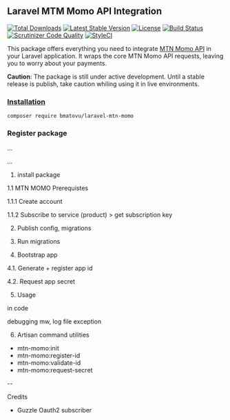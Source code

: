 ## Laravel MTM Momo API Integration

[![Total Downloads](https://poser.pugx.org/bmatovu/laravel-mtn-momo/downloads)](https://packagist.org/packages/bmatovu/laravel-mtn-momo)
[![Latest Stable Version](https://poser.pugx.org/bmatovu/laravel-mtn-momo/v/stable)](https://packagist.org/packages/bmatovu/laravel-mtn-momo)
[![License](https://poser.pugx.org/bmatovu/laravel-mtn-momo/license)](https://packagist.org/packages/bmatovu/laravel-mtn-momo)
[![Build Status](https://travis-ci.org/mtvbrianking/laravel-mtn-momo.svg?branch=master)](https://travis-ci.org/mtvbrianking/laravel-mtn-momo)
[![Scrutinizer Code Quality](https://scrutinizer-ci.com/g/mtvbrianking/laravel-mtn-momo/badges/quality-score.png?b=master)](https://scrutinizer-ci.com/g/mtvbrianking/laravel-mtn-momo/?branch=master)
[![StyleCI](https://github.styleci.io/repos/175959117/shield?branch=master)](https://github.styleci.io/repos/175959117)

This package offers everything you need to integrate [MTN Momo API](#) in your Laravel application. It wraps the core MTN Momo API requests, leaving you to worry about your payments.

**Caution**: The package is still under active development. Until a stable release is publish, take caution whiling using it in live environments.

### [Installation](https://packagist.org/packages/bmatovu/laravel-mtn-momo)

`composer require bmatovu/laravel-mtn-momo`

### Register package

...


...

1. install package

1.1 MTN MOMO Prerequistes

1.1.1 Create account

1.1.2 Subscribe to service (product) > get subscription key

2. Publish config, migrations

3. Run migrations

4. Bootstrap app

4.1. Generate + register app id

4.2. Request app secret

5. Usage

in code

debugging mw, log file
exception

6. Artisan command utilities

- mtn-momo:init
- mtn-momo:register-id
- mtn-momo:validate-id
- mtn-momo:request-secret

--

Credits

- Guzzle Oauth2 subscriber
